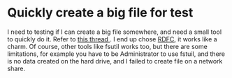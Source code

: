 # Quickly create a big file for test


I need to testing if I can create a big file somewhere, and need a small tool to quickly do it. Refer to <a href="http://stackoverflow.com/questions/982659/quickly-create-large-file-on-a-windows-system" target="_blank">this thread </a>. I end up chose <a href="http://stackoverflow.com/questions/982659/quickly-create-large-file-on-a-windows-system" target="_blank">RDFC</a>, it works like a charm. Of course, other tools like fsutil works too, but there are some limitations, for example you have to be Administrator to use fstuil, and there is no data created on the hard drive, and I failed to create file on a network share. 

